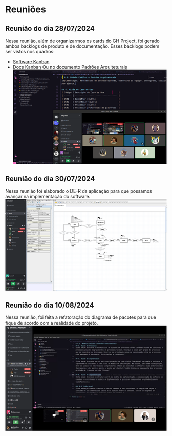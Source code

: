 # Reuniões

## Reunião do dia 28/07/2024

Nessa reunião, além de organizarmos os cards do GH Project, foi gerado ambos backlogs de produto e de documentação.
Esses backlogs podem ser vistos nos quadros:

- [Software Kanban](https://github.com/orgs/UnBArqDsw2024-1/projects/12/views/1)
- [Docs Kanban](https://github.com/orgs/UnBArqDsw2024-1/projects/9)
  Ou no documento [Padrões Arquiteturais](/ArquiteturaReutilizacao/4.1.PadroesArquiteturais?id=_4-visão-de-caso-de-uso)
  ![Reunião 28/07/2024](../assets/ata/reuniao-2024-07-28.png)

## Reunião do dia 30/07/2024

Nessa reunião foi elaborado o DE-R da aplicação para que possamos avançar na implementação
do software.
![Reunião 28/07/2024](../assets/ata/reuniao-2024-07-30.png)

## Reunião do dia 10/08/2024

Nessa reunião, foi feita a refatoração do diagrama de pacotes para que fique de acordo com a realidade do projeto.
![Reunião 10/08/2024](../assets/ata/reuniao-2024-08-10.png)
